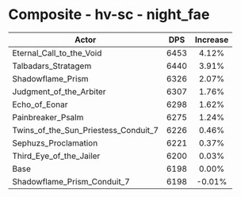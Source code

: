 # Composite - hv-sc - night_fae
| Actor | DPS | Increase |
|---|:---:|:---:|
|Eternal_Call_to_the_Void|6453|4.12%|
|Talbadars_Stratagem|6440|3.91%|
|Shadowflame_Prism|6326|2.07%|
|Judgment_of_the_Arbiter|6307|1.76%|
|Echo_of_Eonar|6298|1.62%|
|Painbreaker_Psalm|6275|1.24%|
|Twins_of_the_Sun_Priestess_Conduit_7|6226|0.46%|
|Sephuzs_Proclamation|6221|0.37%|
|Third_Eye_of_the_Jailer|6200|0.03%|
|Base|6198|0.00%|
|Shadowflame_Prism_Conduit_7|6198|-0.01%|
